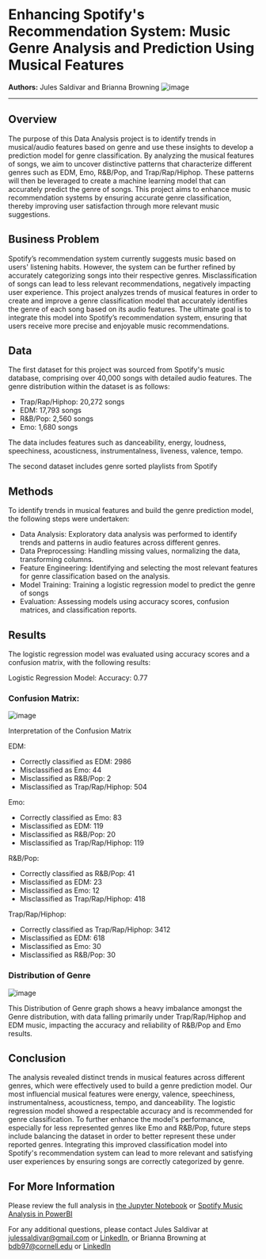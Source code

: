 # Enhancing Spotify's Recommendation System: Music Genre Analysis and Prediction Using Musical Features
**Authors:** Jules Saldivar and Brianna Browning
![image](https://github.com/user-attachments/assets/64c48795-da4f-48d3-8d57-a8fb79c2f7be)
***
## Overview
The purpose of this Data Analysis project is to identify trends in musical/audio features based on genre and use these insights to develop a prediction model for genre classification. By analyzing the musical features of songs, we aim to uncover distinctive patterns that characterize different genres such as EDM, Emo, R&B/Pop, and Trap/Rap/Hiphop. These patterns will then be leveraged to create a machine learning model that can accurately predict the genre of songs. This project aims to enhance music recommendation systems by ensuring accurate genre classification, thereby improving user satisfaction through more relevant music suggestions.

## Business Problem 
Spotify’s recommendation system currently suggests music based on users' listening habits. However, the system can be further refined by accurately categorizing songs into their respective genres. Misclassification of songs can lead to less relevant recommendations, negatively impacting user experience. This project analyzes trends of musical features in order to create and improve a genre classification model that accurately identifies the genre of each song based on its audio features. The ultimate goal is to integrate this model into Spotify’s recommendation system, ensuring that users receive more precise and enjoyable music recommendations.

## Data
The first dataset for this project was sourced from Spotify's music database, comprising over 40,000 songs with detailed audio features. The genre distribution within the dataset is as follows:

- Trap/Rap/Hiphop: 20,272 songs
- EDM: 17,793 songs
- R&B/Pop: 2,560 songs
- Emo: 1,680 songs

The data includes features such as danceability, energy, loudness, speechiness, acousticness, instrumentalness, liveness, valence, tempo.

The second dataset includes genre sorted playlists from Spotify

## Methods
To identify trends in musical features and build the genre prediction model, the following steps were undertaken:

- Data Analysis: Exploratory data analysis was performed to identify trends and patterns in audio features across different genres.
- Data Preprocessing: Handling missing values, normalizing the data, transforming columns.
- Feature Engineering: Identifying and selecting the most relevant features for genre classification based on the analysis.
- Model Training: Training a logistic regression model to predict the genre of songs
- Evaluation: Assessing models using accuracy scores, confusion matrices, and classification reports.

## Results
The logistic regression model was evaluated using accuracy scores and a confusion matrix, with the following results:

Logistic Regression Model:
Accuracy: 0.77
### Confusion Matrix:
![image](https://github.com/julessaldivar/Data_Analysis_Spotify_Music_Report/assets/165840445/c34a241d-013d-46a8-a0c5-2f500b8ff386)

Interpretation of the Confusion Matrix

EDM:

- Correctly classified as EDM: 2986
- Misclassified as Emo: 44
- Misclassified as R&B/Pop: 2
- Misclassified as Trap/Rap/Hiphop: 504
  
Emo:

- Correctly classified as Emo: 83
- Misclassified as EDM: 119
- Misclassified as R&B/Pop: 20
- Misclassified as Trap/Rap/Hiphop: 119
  
R&B/Pop:

- Correctly classified as R&B/Pop: 41
- Misclassified as EDM: 23
- Misclassified as Emo: 12
- Misclassified as Trap/Rap/Hiphop: 418
  
Trap/Rap/Hiphop:

- Correctly classified as Trap/Rap/Hiphop: 3412
- Misclassified as EDM: 618
- Misclassified as Emo: 30
- Misclassified as R&B/Pop: 30

### Distribution of Genre
![image](https://github.com/julessaldivar/Data_Analysis_Spotify_Music_Report/assets/165840445/7d982f17-2aff-45f8-9cdb-45c452fe55ee)

This Distribution of Genre graph shows a heavy imbalance amongst the Genre distribution, with data falling primarily under Trap/Rap/Hiphop and EDM music, impacting the accuracy and reliability of R&B/Pop and Emo results. 

## Conclusion
The analysis revealed distinct trends in musical features across different genres, which were effectively used to build a genre prediction model. Our most influencial musical features were energy, valence, speechiness, instrumentalness, acousticness, tempo, and danceability. The logistic regression model showed a respectable accuracy and is recommended for genre classification. To further enhance the model's performance, especially for less represented genres like Emo and R&B/Pop, future steps include balancing the dataset in order to better represent these under reported genres. Integrating this improved classification model into Spotify's recommendation system can lead to more relevant and satisfying user experiences by ensuring songs are correctly categorized by genre.

## For More Information

Please review the full analysis in [the Jupyter Notebook](https://github.com/julessaldivar/Data_Analysis_Spotify_Music_Report/blob/main/Data_Analysis_Spotify_Music_Genres.ipynb) or [Spotify Music Analysis in PowerBI](https://github.com/julessaldivar/Data_Analysis_Spotify_Music_Report/blob/main/DA_Spotify_Music_Genres.pdf)


For any additional questions, please contact Jules Saldivar at <julessaldivar@gmail.com> or [LinkedIn](https://www.linkedin.com/in/jules-saldivar-7054792a8/), or Brianna Browning at <bdb97@cornell.edu> or [LinkedIn](https://www.linkedin.com/in/brianna-browning) 
